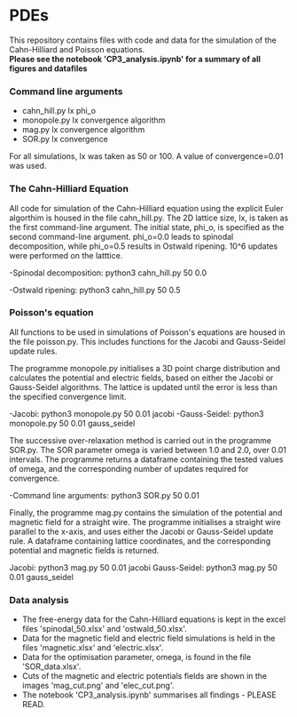 # PDEs
This repository contains files with code and data for the simulation of the Cahn-Hilliard and Poisson equations.  
**Please see the notebook 'CP3_analysis.ipynb' for a summary of all figures and datafiles**

### Command line arguments
- cahn_hill.py lx phi_o 
- monopole.py lx convergence algorithm
- mag.py lx convergence algorithm
- SOR.py lx convergence

For all simulations, lx was taken as 50 or 100. A value of convergence=0.01 was used. 

### The Cahn-Hilliard Equation
All code for simulation of the Cahn-Hilliard equation using the explicit Euler algorthim is housed in the file cahn_hill.py. The 2D lattice size, lx, is taken as the first command-line argument. The initial state, phi_o, is specified as the second command-line argument. phi_o=0.0 leads to spinodal decomposition, while phi_o=0.5 results in Ostwald ripening. 10^6 updates were performed on the latttice.

-Spinodal decomposition: python3 cahn_hill.py 50 0.0

-Ostwald ripening: python3 cahn_hill.py 50 0.5

### Poisson's equation
All functions to be used in simulations of Poisson's equations are housed in the file poisson.py. This includes functions for the 
Jacobi and Gauss-Seidel update rules. 

The programme monopole.py initialises a 3D point charge distribution and calculates the potential and electric fields, based on 
either the Jacobi or Gauss-Seidel algorithms. The lattice is updated until the error is less than the specified convergence limit.

-Jacobi: python3 monopole.py 50 0.01 jacobi
-Gauss-Seidel: python3 monopole.py 50 0.01 gauss_seidel

The successive over-relaxation method is carried out in the programme SOR.py. The SOR parameter omega is varied between 1.0 and 2.0,
over 0.01 intervals. The programme returns a dataframe containing the tested values of omega, and the corresponding number of updates
required for convergence.

-Command line arguments: python3 SOR.py 50 0.01

Finally, the programme mag.py contains the simulation of the potential and magnetic field for a straight wire. The programme initialises
a straight wire parallel to the x-axis, and uses either the Jacobi or Gauss-Seidel update rule. A dataframe containing lattice coordinates, and the corresponding potential and magnetic fields is returned. 

Jacobi: python3 mag.py 50 0.01 jacobi
Gauss-Seidel: python3 mag.py 50 0.01 gauss_seidel

### Data analysis
- The free-energy data for the Cahn-Hilliard equations is kept in the excel files 'spinodal_50.xlsx' and 'ostwald_50.xlsx'.
- Data for the magnetic field and electric field simulations is held in the files 'magnetic.xlsx' and 'electric.xlsx'.
- Data for the optimisation parameter, omega, is found in the file 'SOR_data.xlsx'.
- Cuts of the magnetic and electric potentials fields are shown in the images 'mag_cut.png' and 'elec_cut.png'.
- The notebook 'CP3_analysis.ipynb' summarises all findings - PLEASE READ.
